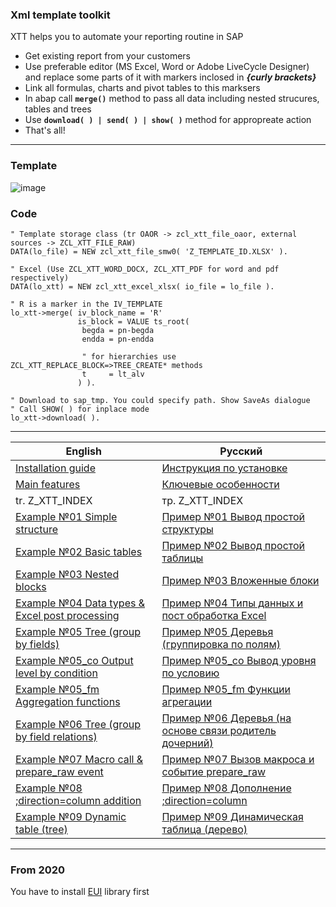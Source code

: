 ### Xml template toolkit

XTT helps you to automate your reporting routine in SAP

- Get existing report from your customers
- Use preferable editor (MS Excel, Word or Adobe LiveCycle Designer) and replace some parts of it with markers inclosed in _**{curly brackets}**_
- Link all formulas, charts and pivot tables to this marksers
- In abap call **`merge()`** method to pass all data including nested strucures, tables and trees
- Use **`download( ) | send( ) | show( )`** method for appropreate action
- That's all!

---

###  Template
![image](https://user-images.githubusercontent.com/36256417/80579411-6b7c0600-8a23-11ea-8166-d48e63b7d085.png)

### Code

```abap
" Template storage class (tr OAOR -> zcl_xtt_file_oaor, external sources -> ZCL_XTT_FILE_RAW)
DATA(lo_file) = NEW zcl_xtt_file_smw0( 'Z_TEMPLATE_ID.XLSX' ).

" Excel (Use ZCL_XTT_WORD_DOCX, ZCL_XTT_PDF for word and pdf respectively)
DATA(lo_xtt) = NEW zcl_xtt_excel_xlsx( io_file = lo_file ).

" R is a marker in the IV_TEMPLATE
lo_xtt->merge( iv_block_name = 'R'
               is_block = VALUE ts_root(
                begda = pn-begda
                endda = pn-endda
                
                " for hierarchies use ZCL_XTT_REPLACE_BLOCK=>TREE_CREATE* methods
                t     = lt_alv    
               ) ).

" Download to sap_tmp. You could specify path. Show SaveAs dialogue
" Call SHOW( ) for inplace mode
lo_xtt->download( ).
```

---

| English| Русский |
|-------------|-------------|
|[Installation guide](info/Installation-guide.md)| [Инструкция по установке](info/Инструкция-по-установке.md)|
|[Main features](info/Main-features.md)| [Ключевые особенности](info/Ключевые-особенности)  |
| tr. Z_XTT_INDEX | тр. Z_XTT_INDEX |
| [Example №01 Simple structure](info/Example-№01-Simple-structure.md)| [Пример №01 Вывод простой структуры](info/Пример-№01-Вывод-простой-структуры.md)|
| [Example №02 Basic tables](info/Example-№02-Basic-tables.md)| [Пример №02 Вывод простой таблицы](info/Пример-№02-Вывод-простой-таблицы.md)|
| [Example №03 Nested blocks](info/Example-№03-Nested-blocks.md)| [Пример №03 Вложенные блоки](info/Пример-№03-Вложенные-блоки.md)|
| [Example №04 Data types & Excel post processing](info/Example-№04-Data-types-&-Excel-post-processing.md)| [Пример №04 Типы данных и пост обработка Excel](info/Пример-№04-Типы-данных-и-пост-обработка-Excel.md)|
| [Example №05 Tree (group by fields)](info/Example-№05-Tree-(group-by-fields).md)| [Пример №05 Деревья (группировка по полям)](info/Пример-№05-Деревья-(группировка-по-полям).md)|
| [Example №05_co Output level by condition](info/Example-№05_co-Output-level-by-condition.md)|[Пример №05_co Вывод уровня по условию](info/Пример-№05_co-Вывод-уровня-по-условию.md)|
| [Example №05_fm Aggregation functions](info/Example-№05_fm-Aggregation-functions.md)|[Пример №05_fm Функции агрегации](info/Пример-№05_fm-Функции-агрегации.md)|
| [Example №06 Tree (group by field relations)](info/Example-№06-Tree-(group-by-field-relations).md)| [Пример №06 Деревья (на основе связи родитель дочерний)](info/Пример-№06-Деревья-(на-основе-связи-родитель-дочерний).md)|
| [Example №07 Macro call & prepare_raw event](info/Example-№07-Macro-call-&-prepare_raw-event.md)| [Пример №07 Вызов макроса и событие prepare_raw](info/Пример-№07-Вызов-макроса-и-событие-prepare_raw.md)|
| [Example №08 ;direction=column addition](info/Example-№08-;direction=column-addition.md)| [Пример №08 Дополнение ;direction=column](info/Пример-№08-Дополнение-;direction=column.md)|
| [Example №09 Dynamic table (tree)](info/Example-№09-Dynamic-table.md)| [Пример №09 Динамическая таблица (дерево)](info/Пример-№09-Динамическая-таблица.md)|

---

### From 2020
You have to install [EUI](https://github.com/bizhuka/eui) library first 

